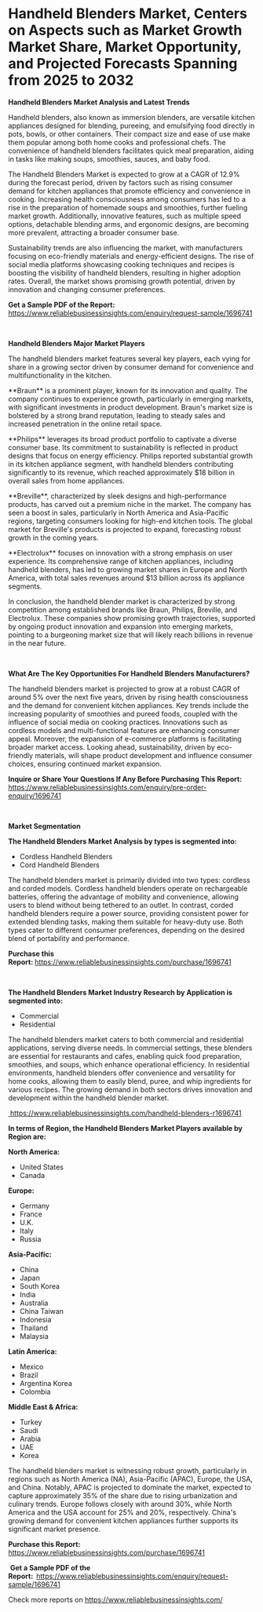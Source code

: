 <p><h1>Handheld Blenders Market, Centers on Aspects such as Market Growth Market Share, Market Opportunity, and Projected Forecasts Spanning from 2025 to 2032</h1></p><p><strong>Handheld Blenders Market Analysis and Latest Trends</strong></p>
<p><p>Handheld blenders, also known as immersion blenders, are versatile kitchen appliances designed for blending, pureeing, and emulsifying food directly in pots, bowls, or other containers. Their compact size and ease of use make them popular among both home cooks and professional chefs. The convenience of handheld blenders facilitates quick meal preparation, aiding in tasks like making soups, smoothies, sauces, and baby food.</p><p>The Handheld Blenders Market is expected to grow at a CAGR of 12.9% during the forecast period, driven by factors such as rising consumer demand for kitchen appliances that promote efficiency and convenience in cooking. Increasing health consciousness among consumers has led to a rise in the preparation of homemade soups and smoothies, further fueling market growth. Additionally, innovative features, such as multiple speed options, detachable blending arms, and ergonomic designs, are becoming more prevalent, attracting a broader consumer base.</p><p>Sustainability trends are also influencing the market, with manufacturers focusing on eco-friendly materials and energy-efficient designs. The rise of social media platforms showcasing cooking techniques and recipes is boosting the visibility of handheld blenders, resulting in higher adoption rates. Overall, the market shows promising growth potential, driven by innovation and changing consumer preferences.</p></p>
<p><strong>Get a Sample PDF of the Report:&nbsp;</strong> <a href="https://www.reliablebusinessinsights.com/enquiry/request-sample/1696741?utm_campaign=2244&utm_medium=2&utm_source=Github&utm_content=ia&utm_term=07022025&utm_id=handheld-blenders">https://www.reliablebusinessinsights.com/enquiry/request-sample/1696741</a></p>
<p>&nbsp;</p>
<p><strong>Handheld Blenders Major Market Players</strong></p>
<p><p>The handheld blenders market features several key players, each vying for share in a growing sector driven by consumer demand for convenience and multifunctionality in the kitchen.</p><p>**Braun** is a prominent player, known for its innovation and quality. The company continues to experience growth, particularly in emerging markets, with significant investments in product development. Braun's market size is bolstered by a strong brand reputation, leading to steady sales and increased penetration in the online retail space.</p><p>**Philips** leverages its broad product portfolio to captivate a diverse consumer base. Its commitment to sustainability is reflected in product designs that focus on energy efficiency. Philips reported substantial growth in its kitchen appliance segment, with handheld blenders contributing significantly to its revenue, which reached approximately $18 billion in overall sales from home appliances.</p><p>**Breville**, characterized by sleek designs and high-performance products, has carved out a premium niche in the market. The company has seen a boost in sales, particularly in North America and Asia-Pacific regions, targeting consumers looking for high-end kitchen tools. The global market for Breville's products is projected to expand, forecasting robust growth in the coming years.</p><p>**Electrolux** focuses on innovation with a strong emphasis on user experience. Its comprehensive range of kitchen appliances, including handheld blenders, has led to growing market shares in Europe and North America, with total sales revenues around $13 billion across its appliance segments.</p><p>In conclusion, the handheld blender market is characterized by strong competition among established brands like Braun, Philips, Breville, and Electrolux. These companies show promising growth trajectories, supported by ongoing product innovation and expansion into emerging markets, pointing to a burgeoning market size that will likely reach billions in revenue in the near future.</p></p>
<p>&nbsp;</p>
<p><strong>What Are The Key Opportunities For Handheld Blenders Manufacturers?</strong></p>
<p><p>The handheld blenders market is projected to grow at a robust CAGR of around 5% over the next five years, driven by rising health consciousness and the demand for convenient kitchen appliances. Key trends include the increasing popularity of smoothies and pureed foods, coupled with the influence of social media on cooking practices. Innovations such as cordless models and multi-functional features are enhancing consumer appeal. Moreover, the expansion of e-commerce platforms is facilitating broader market access. Looking ahead, sustainability, driven by eco-friendly materials, will shape product development and influence consumer choices, ensuring continued market expansion.</p></p>
<p><strong>Inquire or Share Your Questions If Any Before Purchasing This Report:</strong> <a href="https://www.reliablebusinessinsights.com/enquiry/pre-order-enquiry/1696741?utm_campaign=2244&utm_medium=2&utm_source=Github&utm_content=ia&utm_term=07022025&utm_id=handheld-blenders">https://www.reliablebusinessinsights.com/enquiry/pre-order-enquiry/1696741</a></p>
<p>&nbsp;</p>
<p><strong>Market Segmentation</strong></p>
<p><strong>The Handheld Blenders Market Analysis by types is segmented into:</strong></p>
<p><ul><li>Cordless Handheld Blenders</li><li>Cord Handheld Blenders</li></ul></p>
<p><p>The handheld blenders market is primarily divided into two types: cordless and corded models. Cordless handheld blenders operate on rechargeable batteries, offering the advantage of mobility and convenience, allowing users to blend without being tethered to an outlet. In contrast, corded handheld blenders require a power source, providing consistent power for extended blending tasks, making them suitable for heavy-duty use. Both types cater to different consumer preferences, depending on the desired blend of portability and performance.</p></p>
<p><strong>Purchase this Report:&nbsp;</strong><a href="https://www.reliablebusinessinsights.com/purchase/1696741?utm_campaign=2244&utm_medium=2&utm_source=Github&utm_content=ia&utm_term=07022025&utm_id=handheld-blenders">https://www.reliablebusinessinsights.com/purchase/1696741</a></p>
<p>&nbsp;</p>
<p><strong>The Handheld Blenders Market Industry Research by Application is segmented into:</strong></p>
<p><ul><li>Commercial</li><li>Residential</li></ul></p>
<p><p>The handheld blenders market caters to both commercial and residential applications, serving diverse needs. In commercial settings, these blenders are essential for restaurants and cafes, enabling quick food preparation, smoothies, and soups, which enhance operational efficiency. In residential environments, handheld blenders offer convenience and versatility for home cooks, allowing them to easily blend, puree, and whip ingredients for various recipes. The growing demand in both sectors drives innovation and development within the handheld blender market.</p></p>
<p><a href="https://www.reliablebusinessinsights.com/handheld-blenders-r1696741?utm_campaign=2244&utm_medium=2&utm_source=Github&utm_content=ia&utm_term=07022025&utm_id=handheld-blenders">&nbsp;https://www.reliablebusinessinsights.com/handheld-blenders-r1696741</a></p>
<p><strong>In terms of Region, the Handheld Blenders Market Players available by Region are:</strong></p>
<p>
    <p> <strong> North America: </strong>
        <ul>
            <li>United States</li>
            <li>Canada</li>
        </ul>
        </p> 
    <p> <strong> Europe: </strong>
        <ul>
            <li>Germany</li>
            <li>France</li>
            <li>U.K.</li>
            <li>Italy</li>
            <li>Russia</li>
        </ul>
        </p> 
    <p> <strong> Asia-Pacific: </strong>
        <ul>
            <li>China</li>
            <li>Japan</li>
            <li>South Korea</li>
            <li>India</li>
            <li>Australia</li>
            <li>China Taiwan</li>
            <li>Indonesia</li>
            <li>Thailand</li>
            <li>Malaysia</li>
        </ul>
        </p> 
    <p> <strong> Latin America: </strong>
        <ul>
            <li>Mexico</li>
            <li>Brazil</li>
            <li>Argentina Korea</li>
            <li>Colombia</li>
        </ul>
        </p> 
    <p> <strong> Middle East & Africa: </strong>
        <ul>
            <li>Turkey</li>
            <li>Saudi</li>
            <li>Arabia</li>
            <li>UAE</li>
            <li>Korea</li>
        </ul>
    </p>
    </p>
<p><p>The handheld blenders market is witnessing robust growth, particularly in regions such as North America (NA), Asia-Pacific (APAC), Europe, the USA, and China. Notably, APAC is projected to dominate the market, expected to capture approximately 35% of the share due to rising urbanization and culinary trends. Europe follows closely with around 30%, while North America and the USA account for 25% and 20%, respectively. China's growing demand for convenient kitchen appliances further supports its significant market presence.</p></p>
<p><strong>Purchase this Report: </strong><a href="https://www.reliablebusinessinsights.com/purchase/1696741?utm_campaign=2244&utm_medium=2&utm_source=Github&utm_content=ia&utm_term=07022025&utm_id=handheld-blenders">https://www.reliablebusinessinsights.com/purchase/1696741</a></p>
<p>&nbsp;<strong>Get a Sample PDF of the Report:&nbsp;&nbsp;</strong><a href="https://www.reliablebusinessinsights.com/enquiry/request-sample/1696741?utm_campaign=2244&utm_medium=2&utm_source=Github&utm_content=ia&utm_term=07022025&utm_id=handheld-blenders">https://www.reliablebusinessinsights.com/enquiry/request-sample/1696741</a></p>
<p><strong></strong></p>
<p>Check more reports on <a href="https://www.reliablebusinessinsights.com/?utm_campaign=2244&utm_medium=2&utm_source=Github&utm_content=ia&utm_term=07022025&utm_id=handheld-blenders">https://www.reliablebusinessinsights.com/</a></p>